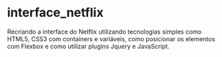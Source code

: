 # interface_netflix
Recriando a interface do Netflix utilizando tecnologias simples como HTML5, CSS3 com containers e variáveis, como posicionar os elementos com Flexbox e como utilizar plugins Jquery e JavaScript.
